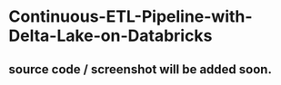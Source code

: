 # Continuous-ETL-Pipeline-with-Delta-Lake-on-Databricks

##  source code / screenshot will be added soon.
